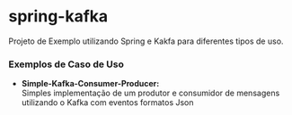 # spring-kafka
Projeto de Exemplo utilizando Spring e Kakfa para diferentes tipos de uso.

### Exemplos de Caso de Uso
- <strong>Simple-Kafka-Consumer-Producer:</strong><br>
  Simples implementação de um produtor e consumidor de mensagens utilizando o Kafka com eventos formatos Json
